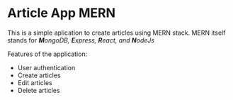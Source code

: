 # Article App MERN

This is a simple aplication to create articles using MERN stack. MERN itself stands for _**M**ongoDB, **E**xpress, **R**eact, and **N**odeJs_

Features of the application:
- User authentication
- Create articles
- Edit articles
- Delete articles